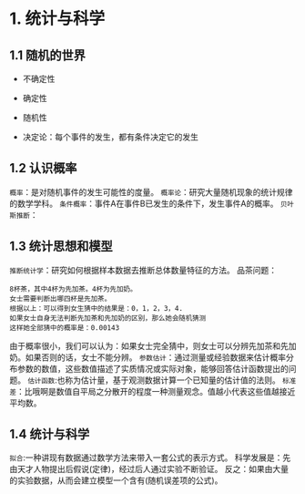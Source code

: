 # 1. 统计与科学
## 1.1 随机的世界
* 不确定性
* 确定性
* 随机性

* 决定论：每个事件的发生，都有条件决定它的发生
## 1.2 认识概率
`概率`：是对随机事件的发生可能性的度量。
`概率论`：研究大量随机现象的统计规律的数学学科。
`条件概率`：事件A在事件B已发生的条件下，发生事件A的概率。
`贝叶斯推断`：

## 1.3 统计思想和模型
`推断统计学`：研究如何根据样本数据去推断总体数量特征的方法。
品茶问题：
```
8杯茶，其中4杯为先加茶。4杯为先加奶。
女士需要判断出哪四杯是先加茶。
根据以上：可以得到女生猜中的结果是：0，1，2，3，4.
如果女士自身无法判断先加茶和先加奶的区别，那么她会随机猜测
这样她全部猜中的概率是：0.00143
```
由于概率很小，我们可以认为：如果女士完全猜中，则女士可以分辨先加茶和先加奶。如果否则的话，女士不能分辨。
`参数估计`：通过测量或经验数据来估计概率分布参数的数值，这些数值描述了实质情况或实际对象，能够回答估计函数提出的问题。
`估计函数`:也称为估计量，基于观测数据计算一个已知量的估计值的法则。
`标准差`：比哦啊是数值自平局之分散开的程度一种测量观念。值越小代表这些值越接近平均数。
## 1.4 统计与科学
`拟合`:一种讲现有数据通过数学方法来带入一套公式的表示方式。
科学发展是：先由天才人物提出后假说(定律)，经过后人通过实验不断验证。
反之：如果由大量的实验数据，从而会建立模型一个含有(随机误差项的公式)。


